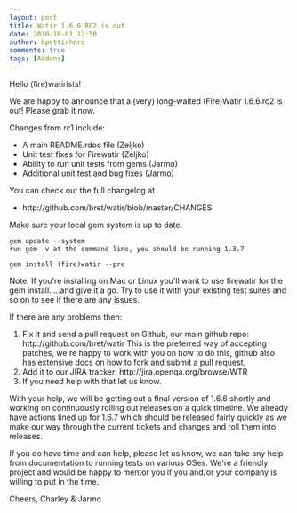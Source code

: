 ```yaml
---
layout: post
title: Watir 1.6.6 RC2 is out
date: 2010-10-01 12:50
author: bpettichord
comments: true
tags: [Addons]
---
```

Hello (fire)watirists!

We are happy to announce that a (very) long-waited (Fire)Watir
1.6.6.rc2 is out! Please grab it now.
<!--more-->
Changes from rc1 include:
<ul>
	<li> A main README.rdoc file (Zeljko)</li>
	<li> Unit test fixes for Firewatir (Zeljko)</li>
	<li>Ability to run unit tests from gems (Jarmo)</li>
	<li> Additional unit test and bug fixes (Jarmo)</li>
</ul>
You can check out the full changelog at
<ul>
	<li> http://github.com/bret/watir/blob/master/CHANGES</li>
</ul>
Make sure your local gem system is up to date.

	gem update --system
	run gem -v at the command line, you should be running 1.3.7

	gem install (fire)watir --pre

Note: If you're installing on Mac or Linux you'll want to use
firewatir for the gem install.
...and give it a go. Try to use it with your existing test suites and
so on to see if there are any issues.

If there are any problems then:
<ol>
	<li> Fix it and send a pull request on Github, our main github repo: http://github.com/bret/watir This is the preferred way of accepting patches, we're happy to work with you on how to do this, github also has extensive docs on how to fork and submit a pull request.</li>
	<li> Add it to our JIRA tracker: http://jira.openqa.org/browse/WTR</li>
	<li> If you need help with that let us know.</li>
</ol>
With your help, we will be getting out a final version of 1.6.6 shortly and working on continuously rolling out releases on a quick timeline. We already have actions lined up for 1.6.7 which should be released fairly quickly as we make our way through the current tickets and changes and roll them into releases.

If you do have time and can help, please let us know, we can take any help from documentation to running tests on various OSes. We're a
friendly project and would be happy to mentor you if you and/or your company is willing to put in the time.

Cheers,
Charley &amp; Jarmo
